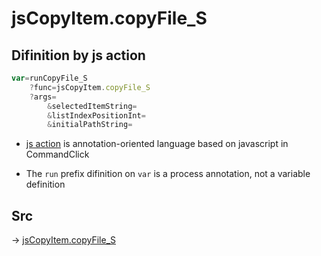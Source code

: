 # jsCopyItem.copyFile_S

## Difinition by js action

```js.js
var=runCopyFile_S
	?func=jsCopyItem.copyFile_S
	?args=
		&selectedItemString=
		&listIndexPositionInt=
		&initialPathString=
```

- [js action](#) is annotation-oriented language based on javascript in CommandClick

- The `run` prefix difinition on `var` is a process annotation, not a variable definition

## Src

-> [jsCopyItem.copyFile_S](https://github.com/puutaro/CommandClick/blob/master/app/src/main/java/com/puutaro/commandclick/fragment_lib/terminal_fragment/js_interface/list_index/JsCopyItem.kt#L46)



